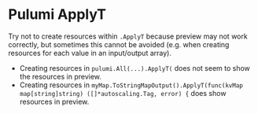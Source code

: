 # Pulumi ApplyT

Try not to create resources within `.ApplyT` because preview may not work correctly, but sometimes this cannot be avoided (e.g. when creating resources for each value in an input/output array).

* Creating resources in `pulumi.All(...).ApplyT(` does not seem to show the resources in preview.
* Creating resources in `myMap.ToStringMapOutput().ApplyT(func(kvMap map[string]string) ([]*autoscaling.Tag, error) {` does show resources in preview.